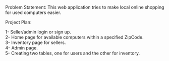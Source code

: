 Problem Statement: This web application tries to make local online shopping for used computers easier.

Project Plan:

1- Seller/admin login  or sign up.\
2- Home page for available computers within a specified ZipCode.\
3- Inventory page for sellers.\
4- Admin page.\
5- Creating two tables, one for users and the other for inventory. 
